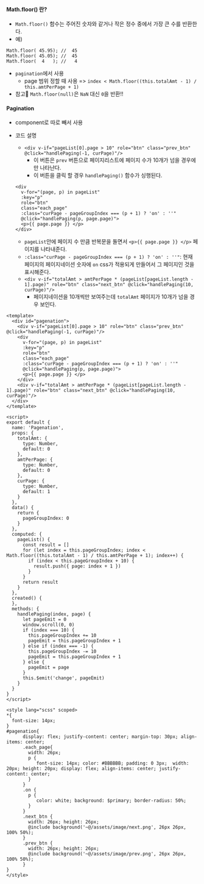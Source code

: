 #### Math.floor() 란? 
+ `Math.floor()` 함수는 주어진 숫자와 같거나 작은 정수 중에서 가장 큰 수를 반환한다.
+ 예)
```node
Math.floor( 45.95); //  45
Math.floor( 45.05); //  45
Math.floor(  4   ); //   4
```
+ `pagination`에서 사용
  + page 범위 정할 때 사용 => `index < Math.floor((this.totalAmt - 1) / this.amtPerPage + 1)`
+ 참고📢 `Math.floor(null)`은 `NaN` 대신 `0`을 반환!!

#### Pagination
+ component로 따로 빼서 사용
+ 코드 설명
  + `<div v-if="pageList[0].page > 10" role="btn" class="prev_btn" @click="handlePaging(-1, curPage)"/>`
    + 이 버튼은 `prev` 버튼으로 페이지리스트에 페이지 수가 10개가 넘을 경우에만 나타난다.
    + 이 버튼을 클릭 할 경우 `handlePaging()` 함수가 싱행된다.

  ```node
  <div
    v-for="(page, p) in pageList"
    :key="p"
    role="btn"
    class="each_page"
    :class="curPage - pageGroupIndex === (p + 1) ? 'on' : ''"
    @click="handlePaging(p, page.page)">
    <p>{{ page.page }} </p>
  </div>
  ```
    + `pageList`안에 페이지 수 만큼 반복문을 돌면서 `<p>{{ page.page }} </p>` 페이지를 나타내준다.
    + `:class="curPage - pageGroupIndex === (p + 1) ? 'on' : ''"`: 현재 페이지의 페이지네이션 숫자에 `on` css가 적용되게 만들어서 그 페이지인 것을 표시해준다.
    + `<div v-if="totalAmt > amtPerPage * (pageList[pageList.length - 1].page)" role="btn" class="next_btn" @click="handlePaging(10, curPage)"/>`
      + 페이지네이션을 10개씩만 보여주는데 `totalAmt` 페이지가 10개가 넘을 경우 보인다.
```node
<template>
  <div id="pagenation">
    <div v-if="pageList[0].page > 10" role="btn" class="prev_btn" @click="handlePaging(-1, curPage)"/>
    <div
      v-for="(page, p) in pageList"
      :key="p"
      role="btn"
      class="each_page"
      :class="curPage - pageGroupIndex === (p + 1) ? 'on' : ''"
      @click="handlePaging(p, page.page)">
      <p>{{ page.page }} </p>
    </div>
    <div v-if="totalAmt > amtPerPage * (pageList[pageList.length - 1].page)" role="btn" class="next_btn" @click="handlePaging(10, curPage)"/>
  </div>
</template>

<script>
export default {
  name: 'Pagenation',
  props: {
    totalAmt: {
      type: Number,
      default: 0
    },
    amtPerPage: {
      type: Number,
      default: 0
    },
    curPage: {
      type: Number,
      default: 1
    }
  },
  data() {
    return {
      pageGroupIndex: 0
    }
  },
  computed: {
    pageList() {
      const result = []
      for (let index = this.pageGroupIndex; index < Math.floor((this.totalAmt - 1) / this.amtPerPage + 1); index++) {
        if (index < this.pageGroupIndex + 10) {
          result.push({ page: index + 1 })
        }
      }
      return result
    }
  },
  created() {
  },
  methods: {
    handlePaging(index, page) {
      let pageEmit = 0
      window.scroll(0, 0)
      if (index === 10) {
        this.pageGroupIndex += 10
        pageEmit = this.pageGroupIndex + 1
      } else if (index === -1) {
        this.pageGroupIndex -= 10
        pageEmit = this.pageGroupIndex + 1
      } else {
        pageEmit = page
      }
      this.$emit('change', pageEmit)
    }
  }
}
</script>

<style lang="scss" scoped>
*{
  font-size: 14px;
}
#pagenation{
      display: flex; justify-content: center; margin-top: 30px; align-items: center;
      .each_page{
        width: 26px;
        p {
           font-size: 14px; color: #BBBBBB; padding: 0 3px;  width: 20px; height: 20px; display: flex; align-items: center; justify-content: center;
        }
      }
      .on {
        p {
           color: white; background: $primary; border-radius: 50%;
        }
      }
      .next_btn {
        width: 26px; height: 26px;
        @include background('~@/assets/image/next.png', 26px 26px, 100% 50%);
      }
      .prev_btn {
        width: 26px; height: 26px;
        @include background('~@/assets/image/prev.png', 26px 26px, 100% 50%);
      }
}
</style>
```
